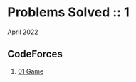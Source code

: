 # Problems Solved :: 1
April 2022

CodeForces
-----------------
1. [01 Game](https://codeforces.com/problemset/problem/1373/B)




